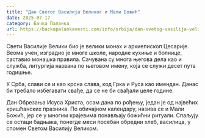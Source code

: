 ```yaml
---
title: "Дан Светог Василија Великог и Мали Божић"
date: 2025-07-17
category: Бачка Паланка
url: https://backapalankavesti.com/info/srbija/dan-svetog-vasilija-velikog-i-mali-bozic-3/
---
```


Свети Василије Велики био је велики монах и архиепископ Цесарије. Веома учен, изградио је многе школе, народне кухиње и болнице, саставио монашка правила. Сачувана су многа његова дела као и служба, литургија названа по његовом имену, која се служи десет пута годишње.

У Срба, слави се и као крсна слава, код Грка и Руса као имендан. Данас би требало избегавати свађе, да се не би свађали целе године.

Дан Обрезања Исуса Христа, осам дана по рођењу, један је од највећих хришћанских празника. По обичајном календару, назива се и Мали Божић, јер се у многим крајевима понављају божићни ритуали. Спаљују се остаци бадњака, понегде меси посебан обредни хлеб, василица, у спомен Светом Василију Великом.
